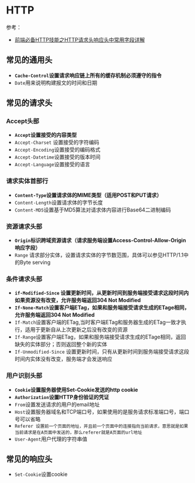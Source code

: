 HTTP
===
参考：
* [前端必备HTTP技能之HTTP请求头响应头中常用字段详解](http://www.jianshu.com/p/6e86903d74f7)


## 常见的通用头

* __`Cache-Control`设置请求响应链上所有的缓存机制必须遵守的指令__
* `Date`用来说明构建报文的时间和日期

## 常见的请求头
### Accept头部
* __`Accept`设置接受的内容类型__ 
* `Accept-Charset` 设置接受的字符编码
* `Accept-Encoding`设置接受的编码格式
* `Accept-Datetime`设置接受的版本时间
* `Accept-Language`设置接受的语言

### 请求实体首部行
* __`Content-Type`设置请求体的MIME类型（适用POST和PUT请求）__
* `Content-Length`设置请求体的字节长度
* `Content-MD5`设置基于MD5算法对请求体内容进行Base64二进制编码

### 资源请求头部
* __`Origin`标识跨域资源请求（请求服务端设置Access-Control-Allow-Origin响应字段）__
* `Range` 请求部分实体，设置请求实体的字节数范围，具体可以参见HTTP/1.1中的Byte serving

### 条件请求头部
* __`if-Modified-Since` 设置更新时间，从更新时间到服务端接受请求这段时间内如果资源没有改变，允许服务端返回304 Not Modified__
* __`If-None-Match`设置客户端ETag，如果和服务端接受请求生成的ETage相同，允许服务端返回304 Not Modified__
* `If-Match`设置客户端的ETag,当时客户端ETag和服务器生成的ETag一致才执行，适用于更新自从上次更新之后没有改变的资源
* `If-Range`设置客户端ETag，如果和服务端接受请求生成的ETage相同，返回缺失的实体部分；否则返回整个新的实体
* `If-Unmodified-Since` 设置更新时间，只有从更新时间到服务端接受请求这段时间内实体没有改变，服务端才会发送响应

### 用户识别头部
* __`Cookie`设置服务器使用Set-Cookie发送的http cookie__
* __`Authorization`设置HTTP身份验证的凭证__
* `From`设置发送请求的用户的email地址
* `Host`设置服务器域名和TCP端口号，如果使用的是服务请求标准端口号，端口号可以省略
* `Referer 设置前一个页面的地址，并且前一个页面中的连接指向当前请求，意思就是如果当前请求是在A页面中发送的，那么referer就是A页面的url地址`
* `User-Agent`用户代理的字符串值

## 常见的响应头
* `Set-Cookie`设置cookie